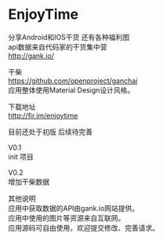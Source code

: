 # EnjoyTime

分享Android和IOS干货 还有各种福利图<br>
api数据来自代码家的干货集中营<br>
http://gank.io/<br>

干柴<br>
https://github.com/openproject/ganchai<br>
应用整体使用Material Design设计风格。<br>

下载地址<br>
http://fir.im/enjoytime<br>

目前还处于初版 后续待完善<br>

 V0.1<br>
 init 项目<br>
 
 V0.2<br>
 增加干柴数据<br>

其他说明<br>
应用中获取数据的API由gank.io网站提供。<br>
应用中使用的图片等资源来自互联网。<br>
应用源码可自由使用，欢迎提交修改、完善请求。<br>
